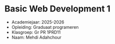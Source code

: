 # Basic Web Development 1

- Academiejaar: 2025-2026
- Opleiding: Graduaat programeren
- Klasgroep: Gr PR 1PRD11
- Naam: Mehdi Adahchour

